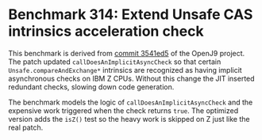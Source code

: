 # Benchmark 314: Extend Unsafe CAS intrinsics acceleration check

This benchmark is derived from [commit 3541ed5](https://github.com/eclipse-openj9/openj9/commit/3541ed5199f2a55da56d4e3dcd5cccfe355db54e) of the OpenJ9 project. The patch updated `callDoesAnImplicitAsyncCheck` so that certain `Unsafe.compareAndExchange*` intrinsics are recognized as having implicit asynchronous checks on IBM Z CPUs. Without this change the JIT inserted redundant checks, slowing down code generation.

The benchmark models the logic of `callDoesAnImplicitAsyncCheck` and the expensive work triggered when the check returns `true`. The optimized version adds the `isZ()` test so the heavy work is skipped on Z just like the real patch.
